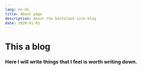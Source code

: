 ```yaml
---
lang: en-US
title: About page
description: About the backslash site blog
date: 2020-01-01
---
```


<FrontLogo />

# This a blog 

### Here I will write things that I feel is worth writing down.

